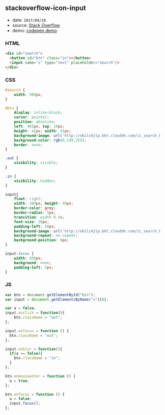 ## stackoverflow-icon-input

* date: `2017/04/20`
* source: [Stack Overflow](http://stackoverflow.com/)
* demo: [codepen demo](https://codepen.io/yrq110/pen/dWGrNe?editors=1100)

### HTML
```html
<div id="search">
  <button id="btn" class="in"></button>
  <input name="s" type="text" placeholder="search"/>
</div>
```

### CSS
```css
#search {
    width: 500px;
}

#btn {
    display: inline-block;
    cursor: pointer;
    position: absolute;
    left: 465px; top: 10px;
    height: 42px; width: 41px;
    background-image: url('http://obilz4jlp.bkt.clouddn.com/ic_search_black_24dp_2x.png');
    background-color: rgb(0,149,255);
    border: none;
}

.out {
    visibility: visible;
}

.in {
    visibility: hidden;
}

input{
    float: right;
    width: 200px; height: 40px;
    border-color: grey;
    border-radius: 5px;
    transition: width 0.3s;
    font-size: 20px;
    padding-left: 50px;
    background-image: url('http://obilz4jlp.bkt.clouddn.com/ic_search_black_24dp_2x.png');
    background-repeat: no-repeat;
    background-position: 6px;
}

input:focus {
    width: 450px;
    background: none;
    padding-left: 5px;
}
```

### JS
```js
var btn = document.getElementById("btn");
var input = document.getElementsByName("s")[0];

var a = false;
input.onclick = function(){
    btn.className = "out";
};

input.onfocus = function () {
  btn.className = "out";
};

input.onblur = function(){
  if(a == false){
    btn.className = "in";
  }
};

btn.onmouseenter = function () {
  a = true;
};

btn.onfocus = function () {
  a = false;
  input.focus();
};

```
